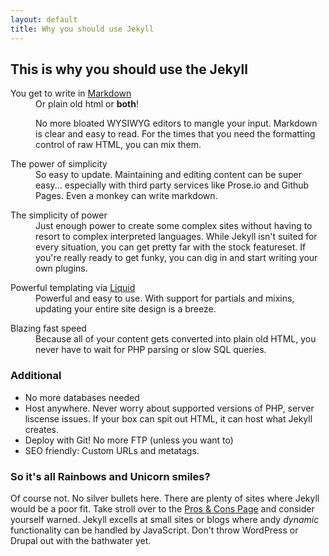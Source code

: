 ```yaml
---
layout: default
title: Why you should use Jekyll
---
```


## This is why you should use the Jekyll

<dl>
	<dt>You get to write in <a href="#">Markdown</a></dt>
	<dd>
<div markdown="1">
Or plain old html or <b>both</b>!

No more bloated WYSIWYG editors to mangle your input. Markdown is clear and easy to read. For the times that you need the formatting control of raw HTML, you can mix them.
</div>
	</dd>
</dl>

<dl>
	<dt>The power of simplicity</dt>
	<dd>
		So easy to update. Maintaining and editing content can be super easy... especially with third party services like Prose.io and Github Pages. Even a monkey can write markdown. 
	</dd>
</dl>

<dl>
	<dt>The simplicity of power</dt>
	<dd>
		Just enough power to create some complex sites without having to resort to complex interpreted languages. While Jekyll isn't suited for every situation, you can get pretty far with the stock featureset. If you're really ready to get funky, you can dig in and start writing your own plugins.
	</dd>
</dl>

<dl>
	<dt>Powerful templating via <a href="#">Liquid</a></dt>
	<dd>
		Powerful and easy to use. With support for partials and mixins, updating your entire site design is a breeze.
	</dd>
</dl>

<dl>
	<dt>Blazing fast speed</dt>
	<dd>
		Because all of your content gets converted into plain old HTML, you never have to wait for PHP parsing or slow SQL queries.
	</dd>
</dl>

### Additional
* No more databases needed
* Host anywhere. Never worry about supported versions of PHP, server liscense issues. If your box can spit out HTML, it can host what Jekyll creates.
* Deploy with Git! No more FTP (unless you want to)
* SEO friendly: Custom URLs and metatags.

### So it's all Rainbows and Unicorn smiles?
Of course not. No silver bullets here. There are plenty of sites where Jekyll would be a poor fit. Take stroll over to the [Pros & Cons Page](jekyll-pros-cons.html) and consider yourself warned. Jekyll excells at small sites or blogs where andy _dynamic_ functionality can be handled by JavaScript. Don't throw WordPress or Drupal out with the bathwater yet.